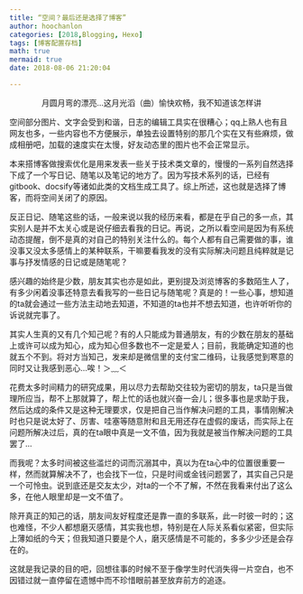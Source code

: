 ```yaml
---
title: “空间？最后还是选择了博客”
author: hoochanlon
categories: [2018,Blogging, Hexo]
tags: [博客配置存档]
math: true
mermaid: true
date: 2018-08-06 21:20:04

---
```


<center>月圆月弯的漂亮...这月光滔（曲）愉快欢畅，我不知道该怎样讲</center>

<!-- more -->

空间部分图片、文字会受到和谐，日志的编辑工具实在很糟心；qq上熟人也有且网友也多，一些内容也不方便展示，单独去设置特别的那几个实在又有些麻烦，做成相册吧，加载的速度实在太慢，好友动态里的图片也不会正常显示。

本来搭博客做搜索优化是用来发表一些关于技术类文章的，慢慢的一系列自然选择下成了一个写日记、随笔以及笔记的地方了。因为写技术系列的话，已经有gitbook、docsify等诸如此类的文档生成工具了。综上所述，这也就是选择了博客，而将空间关闭了的原因。

反正日记、随笔这些的话，一般来说以我的经历来看，都是在乎自己的多一点，其实别人是并不太关心或是说仔细去看我的日记。再说，之所以看空间是因为有系统动态提醒，倒不是真的对自己的特别关注什么的。每个人都有自己需要做的事，谁没事又没太多感情上的某种联系，干嘛要看我发的没有实际解决问题且纯粹就是记事与抒发情感的日记或是随笔呢？

感兴趣的始终是少数，朋友其实也亦是如此，更别提及浏览博客的多数陌生人了，有多少闲着没事还特意去看我写的一些日记与随笔呢？真是的！一些心事，想知道的ta就会通过一些方法主动地去知道，不知道的ta也并不想去知道，也许听听你的诉说就完事了。

其实人生真的又有几个知己呢？有的人只能成为普通朋友，有的少数在朋友的基础上或许可以成为知心，成为知心但多数也不一定是爱人；目前，我能确定知道的也就五个不到。将对方当知己，发来却是微信里的支付宝二维码，让我感觉到寒意的同时又让我感到恶心...唉！＞﹏＜

花费太多时间精力的研究成果，用以尽力去帮助交往较为密切的朋友，ta只是当做理所应当，帮不上那就算了，帮上忙的话也就兴奋一会儿；很多事也是求助于我，然后达成的条件又是这种无理要求，仅是把自己当作解决问题的工具，事情刚解决时也只是说太好了、厉害、哇塞等随意附和且无用还存在虚假的废话，而实际上在问题所解决过后，真的在ta眼中真是一文不值，因为我就是被当作解决问题的工具罢了...

而我呢？太多时间被这些滥烂的词而沉溺其中，真以为在ta心中的位置很重要一样，然而就算解决不了，也会找下一位，只是时间或金钱问题罢了，其实自己只是一个可怜虫。说到底还是交友太少，对ta的一个不了解，不然在我看来付出了这么多，在他人眼里却是一文不值了。

除开真正的知己的话，朋友间友好程度还是靠一直的多联系，此一时彼一时的；这也难怪，不少人都想磨灭感情，其实我也想，特别是在人际关系看似紧密，但实际上薄如纸的今天；但我知道只要是个人，磨灭感情是不可能的，多多少少还是会存在的。

这就是我记录的目的吧，回想往事的时候不至于像学生时代消失得一片空白，也不因错过就一直停留在遗憾中而不珍惜眼前甚至放弃前方的追逐。